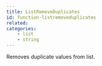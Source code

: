 ```yaml
---
title: ListRemoveDuplicates
id: function-listremoveduplicates
related:
categories:
    - list
    - string
---
```


Removes duplicate values from list.

